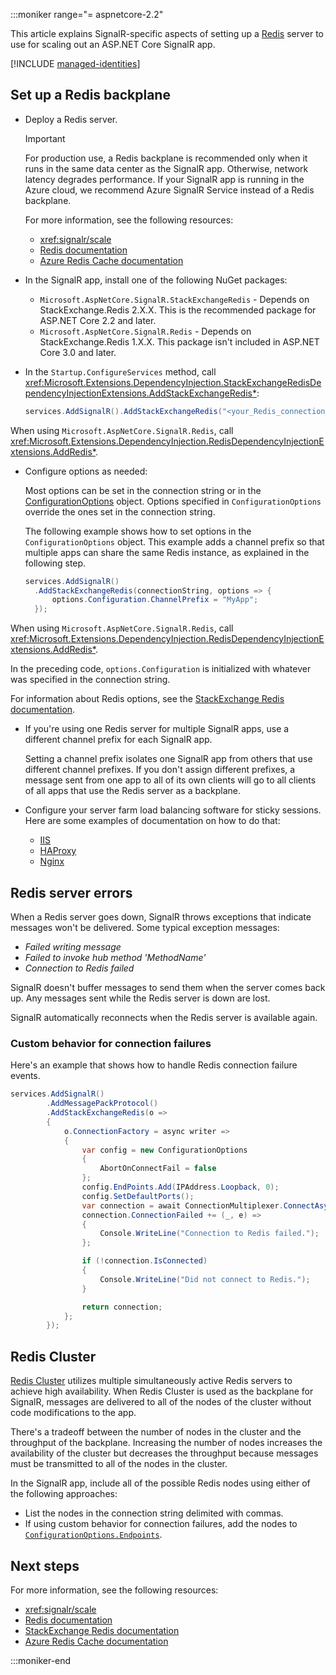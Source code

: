 :::moniker range="= aspnetcore-2.2"

This article explains SignalR-specific aspects of setting up a [Redis](https://redis.io/) server to use for scaling out an ASP.NET Core SignalR app.

[!INCLUDE [managed-identities](~/includes/managed-identities-conn-strings.md)]

## Set up a Redis backplane

* Deploy a Redis server.

  > [!IMPORTANT]
  > For production use, a Redis backplane is recommended only when it runs in the same data center as the SignalR app. Otherwise, network latency degrades performance. If your SignalR app is running in the Azure cloud, we recommend Azure SignalR Service instead of a Redis backplane. 

  For more information, see the following resources:

  * <xref:signalr/scale>
  * [Redis documentation](https://redis.io/)
  * [Azure Redis Cache documentation](/azure/redis-cache/)

* In the SignalR app, install one of the following NuGet packages:

  * `Microsoft.AspNetCore.SignalR.StackExchangeRedis` - Depends on StackExchange.Redis 2.X.X. This is the recommended package for ASP.NET Core 2.2 and later.
  * `Microsoft.AspNetCore.SignalR.Redis` - Depends on StackExchange.Redis 1.X.X. This package isn't included in ASP.NET Core 3.0 and later.

* In the `Startup.ConfigureServices` method, call <xref:Microsoft.Extensions.DependencyInjection.StackExchangeRedisDependencyInjectionExtensions.AddStackExchangeRedis*>:

  ```csharp
  services.AddSignalR().AddStackExchangeRedis("<your_Redis_connection_string>");
  ```

 When using `Microsoft.AspNetCore.SignalR.Redis`, call <xref:Microsoft.Extensions.DependencyInjection.RedisDependencyInjectionExtensions.AddRedis*>.

* Configure options as needed:
 
  Most options can be set in the connection string or in the [ConfigurationOptions](https://stackexchange.github.io/StackExchange.Redis/Configuration#configuration-options) object. Options specified in `ConfigurationOptions` override the ones set in the connection string.

  The following example shows how to set options in the `ConfigurationOptions` object. This example adds a channel prefix so that multiple apps can share the same Redis instance, as explained in the following step.

  ```csharp
  services.AddSignalR()
    .AddStackExchangeRedis(connectionString, options => {
        options.Configuration.ChannelPrefix = "MyApp";
    });
  ```

 When using `Microsoft.AspNetCore.SignalR.Redis`, call <xref:Microsoft.Extensions.DependencyInjection.RedisDependencyInjectionExtensions.AddRedis*>.

  In the preceding code, `options.Configuration` is initialized with whatever was specified in the connection string.

  For information about Redis options, see the [StackExchange Redis documentation](https://stackexchange.github.io/StackExchange.Redis/Configuration.html).

* If you're using one Redis server for multiple SignalR apps, use a different channel prefix for each SignalR app.

  Setting a channel prefix isolates one SignalR app from others that use different channel prefixes. If you don't assign different prefixes, a message sent from one app to all of its own clients will go to all clients of all apps that use the Redis server as a backplane.

* Configure your server farm load balancing software for sticky sessions. Here are some examples of documentation on how to do that:

  * [IIS](/iis/extensions/configuring-application-request-routing-arr/http-load-balancing-using-application-request-routing)
  * [HAProxy](https://www.haproxy.com/blog/load-balancing-affinity-persistence-sticky-sessions-what-you-need-to-know/)
  * [Nginx](https://docs.nginx.com/nginx/admin-guide/load-balancer/http-load-balancer/#sticky)

## Redis server errors

When a Redis server goes down, SignalR throws exceptions that indicate messages won't be delivered. Some typical exception messages:

* *Failed writing message*
* *Failed to invoke hub method 'MethodName'*
* *Connection to Redis failed*

SignalR doesn't buffer messages to send them when the server comes back up. Any messages sent while the Redis server is down are lost.

SignalR automatically reconnects when the Redis server is available again.

### Custom behavior for connection failures

Here's an example that shows how to handle Redis connection failure events.

```csharp
services.AddSignalR()
        .AddMessagePackProtocol()
        .AddStackExchangeRedis(o =>
        {
            o.ConnectionFactory = async writer =>
            {
                var config = new ConfigurationOptions
                {
                    AbortOnConnectFail = false
                };
                config.EndPoints.Add(IPAddress.Loopback, 0);
                config.SetDefaultPorts();
                var connection = await ConnectionMultiplexer.ConnectAsync(config, writer);
                connection.ConnectionFailed += (_, e) =>
                {
                    Console.WriteLine("Connection to Redis failed.");
                };

                if (!connection.IsConnected)
                {
                    Console.WriteLine("Did not connect to Redis.");
                }

                return connection;
            };
        });
```

## Redis Cluster

[Redis Cluster](https://redis.io/topics/cluster-spec) utilizes multiple simultaneously active Redis servers to achieve high availability. When Redis Cluster is used as the backplane for SignalR, messages are delivered to all of the nodes of the cluster without code modifications to the app.

There's a tradeoff between the number of nodes in the cluster and the throughput of the backplane. Increasing the number of nodes increases the availability of the cluster but decreases the throughput because messages must be transmitted to all of the nodes in the cluster.

In the SignalR app, include all of the possible Redis nodes using either of the following approaches:

* List the nodes in the connection string delimited with commas.
* If using custom behavior for connection failures, add the nodes to [`ConfigurationOptions.Endpoints`](https://stackexchange.github.io/StackExchange.Redis/Configuration#configuration-options).

## Next steps

For more information, see the following resources:

* <xref:signalr/scale>
* [Redis documentation](https://redis.io/documentation)
* [StackExchange Redis documentation](https://stackexchange.github.io/StackExchange.Redis/)
* [Azure Redis Cache documentation](/azure/redis-cache/)

:::moniker-end
